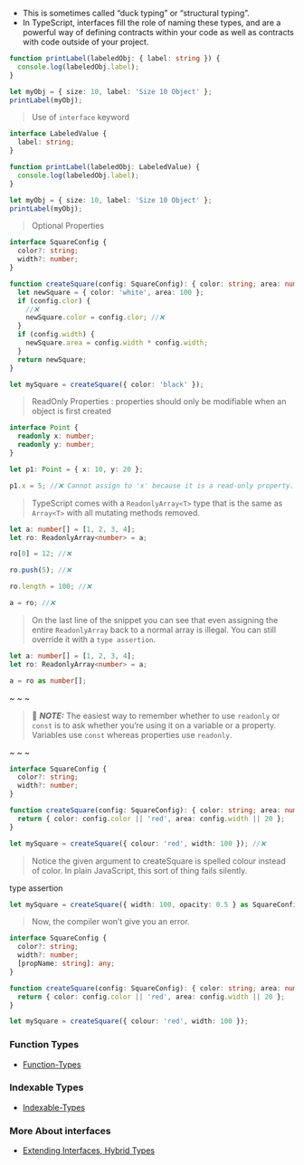 - This is sometimes called “duck typing” or “structural typing”.
- In TypeScript, interfaces fill the role of naming these types, and are a powerful way of defining contracts within your code as well as contracts with code outside of your project.

```ts
function printLabel(labeledObj: { label: string }) {
  console.log(labeledObj.label);
}

let myObj = { size: 10, label: 'Size 10 Object' };
printLabel(myObj);
```

> Use of `interface` keyword

```ts
interface LabeledValue {
  label: string;
}

function printLabel(labeledObj: LabeledValue) {
  console.log(labeledObj.label);
}

let myObj = { size: 10, label: 'Size 10 Object' };
printLabel(myObj);
```

> Optional Properties

```ts
interface SquareConfig {
  color?: string;
  width?: number;
}

function createSquare(config: SquareConfig): { color: string; area: number } {
  let newSquare = { color: 'white', area: 100 };
  if (config.clor) {
    //❌
    newSquare.color = config.clor; //❌
  }
  if (config.width) {
    newSquare.area = config.width * config.width;
  }
  return newSquare;
}

let mySquare = createSquare({ color: 'black' });
```

> ReadOnly Properties : properties should only be modifiable when an object is first created

```ts
interface Point {
  readonly x: number;
  readonly y: number;
}
```

```ts
let p1: Point = { x: 10, y: 20 };

p1.x = 5; //❌ Cannot assign to 'x' because it is a read-only property.
```

> TypeScript comes with a `ReadonlyArray<T>` type that is the same as `Array<T>` with all mutating methods removed.

```ts
let a: number[] = [1, 2, 3, 4];
let ro: ReadonlyArray<number> = a;

ro[0] = 12; //❌

ro.push(5); //❌

ro.length = 100; //❌

a = ro; //❌
```

> On the last line of the snippet you can see that even assigning the entire `ReadonlyArray` back to a normal array is illegal. You can still override it with a `type assertion`.

```ts
let a: number[] = [1, 2, 3, 4];
let ro: ReadonlyArray<number> = a;

a = ro as number[];
```

~ ~ ~

> 📝 **_NOTE:_** The easiest way to remember whether to use `readonly` or `const` is to ask whether you’re using it on a variable or a property. Variables use `const` whereas properties use `readonly`.

~ ~ ~

```ts
interface SquareConfig {
  color?: string;
  width?: number;
}

function createSquare(config: SquareConfig): { color: string; area: number } {
  return { color: config.color || 'red', area: config.width || 20 };
}

let mySquare = createSquare({ colour: 'red', width: 100 }); //❌
```

> Notice the given argument to createSquare is spelled colour instead of color. In plain JavaScript, this sort of thing fails silently.

type assertion

```ts
let mySquare = createSquare({ width: 100, opacity: 0.5 } as SquareConfig);
```

> Now, the compiler won’t give you an error.

```ts
interface SquareConfig {
  color?: string;
  width?: number;
  [propName: string]: any;
}

function createSquare(config: SquareConfig): { color: string; area: number } {
  return { color: config.color || 'red', area: config.width || 20 };
}

let mySquare = createSquare({ colour: 'red', width: 100 });
```

### Function Types

- [Function-Types](./function-types.md)

### Indexable Types

- [Indexable-Types](./indexable-types.md)

### More About interfaces

- [Extending Interfaces, Hybrid Types](./more-interface.md)
